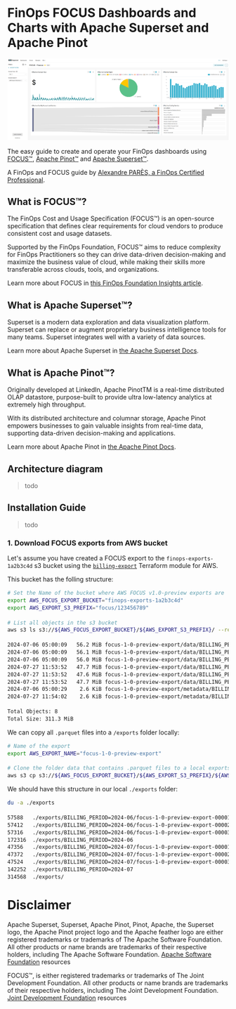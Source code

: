 # FinOps FOCUS Dashboards and Charts with Apache Superset and Apache Pinot

![FinOps FOCUS Dashboard and charts](./assets/finops_focus_apache_superset_dashboard_for_finance.png)

The easy guide to create and operate your FinOps dashboards using [FOCUS™](https://focus.finops.org/), [Apache Pinot™](https://pinot.apache.org/) and [Apache Superset™](https://superset.apache.org/).


A FinOps and FOCUS guide by [Alexandre PARÈS, a FinOps Certified Professional](https://www.linkedin.com/in/alexandre-pares/).

## What is FOCUS™?
The FinOps Cost and Usage Specification (FOCUS™) is an open-source specification that defines clear requirements for cloud vendors to produce consistent cost and usage datasets.

Supported by the FinOps Foundation, FOCUS™ aims to reduce complexity for FinOps Practitioners so they can drive data-driven decision-making and maximize the business value of cloud, while making their skills more transferable across clouds, tools, and organizations.

Learn more about FOCUS in [this FinOps Foundation Insights article](https://www.finops.org/insights/focus-1-0-available/).

## What is Apache Superset™?
Superset is a modern data exploration and data visualization platform. Superset can replace or augment proprietary business intelligence tools for many teams. Superset integrates well with a variety of data sources.

Learn more about Apache Superset in [the Apache Superset Docs](https://superset.apache.org/docs/intro).

## What is Apache Pinot™?
Originally developed at LinkedIn, Apache PinotTM is a real-time distributed OLAP datastore, purpose-built to provide ultra low-latency analytics at extremely high throughput.

With its distributed architecture and columnar storage, Apache Pinot empowers businesses to gain valuable insights from real-time data, supporting data-driven decision-making and applications.

Learn more about Apache Pinot in [the Apache Pinot Docs](https://docs.pinot.apache.org/).

## Architecture diagram

> todo

## Installation Guide

> todo

### 1. Download FOCUS exports from AWS bucket

Let's assume you have created a FOCUS export to the `finops-exports-1a2b3c4d` s3 bucket using the [`billing-export`](https://registry.terraform.io/modules/IAmFrench/billing-export/aws/latest) Terraform module for AWS.

This bucket has the folling structure:
```bash
# Set the Name of the bucket where AWS FOCUS v1.0-preview exports are
export AWS_FOCUS_EXPORT_BUCKET="finops-exports-1a2b3c4d"
export AWS_EXPORT_S3_PREFIX="focus/123456789"

# List all objects in the s3 bucket
aws s3 ls s3://${AWS_FOCUS_EXPORT_BUCKET}/${AWS_EXPORT_S3_PREFIX}/ --recursive --summarize --human-readable

2024-07-06 05:00:09   56.2 MiB focus-1-0-preview-export/data/BILLING_PERIOD=2024-06/focus-1-0-preview-export-00001.snappy.parquet
2024-07-06 05:00:09   56.1 MiB focus-1-0-preview-export/data/BILLING_PERIOD=2024-06/focus-1-0-preview-export-00002.snappy.parquet
2024-07-06 05:00:09   56.0 MiB focus-1-0-preview-export/data/BILLING_PERIOD=2024-06/focus-1-0-preview-export-00003.snappy.parquet
2024-07-27 11:53:52   47.7 MiB focus-1-0-preview-export/data/BILLING_PERIOD=2024-07/focus-1-0-preview-export-00001.snappy.parquet
2024-07-27 11:53:52   47.6 MiB focus-1-0-preview-export/data/BILLING_PERIOD=2024-07/focus-1-0-preview-export-00002.snappy.parquet
2024-07-27 11:53:52   47.7 MiB focus-1-0-preview-export/data/BILLING_PERIOD=2024-07/focus-1-0-preview-export-00003.snappy.parquet
2024-07-06 05:00:29    2.6 KiB focus-1-0-preview-export/metadata/BILLING_PERIOD=2024-06/focus-1-0-preview-export-Manifest.json
2024-07-27 11:54:02    2.6 KiB focus-1-0-preview-export/metadata/BILLING_PERIOD=2024-07/focus-1-0-preview-export-Manifest.json

Total Objects: 8
Total Size: 311.3 MiB
```

We can copy all `.parquet` files into a `/exports` folder locally:

```bash
# Name of the export
export AWS_EXPORT_NAME="focus-1-0-preview-export"

# Clone the folder data that contains .parquet files to a local exports folder
aws s3 cp s3://${AWS_FOCUS_EXPORT_BUCKET}/${AWS_EXPORT_S3_PREFIX}/${AWS_EXPORT_NAME}/data/ ./exports --recursive
```

We should have this structure in our local `./exports` folder:

```bash
du -a ./exports

57588   ./exports/BILLING_PERIOD=2024-06/focus-1-0-preview-export-00001.snappy.parquet
57412   ./exports/BILLING_PERIOD=2024-06/focus-1-0-preview-export-00002.snappy.parquet
57316   ./exports/BILLING_PERIOD=2024-06/focus-1-0-preview-export-00003.snappy.parquet
172316  ./exports/BILLING_PERIOD=2024-06
47356   ./exports/BILLING_PERIOD=2024-07/focus-1-0-preview-export-00001.snappy.parquet
47372   ./exports/BILLING_PERIOD=2024-07/focus-1-0-preview-export-00002.snappy.parquet
47524   ./exports/BILLING_PERIOD=2024-07/focus-1-0-preview-export-00003.snappy.parquet
142252  ./exports/BILLING_PERIOD=2024-07
314568  ./exports/
```


# Disclaimer

Apache Superset, Superset, Apache Pinot, Pinot, Apache, the Superset logo, the Apache Pinot project logo and the Apache feather logo are either registered trademarks or trademarks of The Apache Software Foundation. All other products or name brands are trademarks of their respective holders, including The Apache Software Foundation. [Apache Software Foundation](https://www.apache.org/) resources

FOCUS™, is either registered trademarks or trademarks of The Joint Development Foundation. All other products or name brands are trademarks of their respective holders, including The Joint Development Foundation. [Joint Development Foundation](https://jointdevelopment.org/) resources
